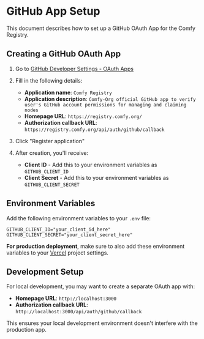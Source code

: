 # GitHub App Setup

This document describes how to set up a GitHub OAuth App for the Comfy Registry.

## Creating a GitHub OAuth App

1. Go to [GitHub Developer Settings - OAuth Apps](https://github.com/settings/applications/new)

2. Fill in the following details:

    - **Application name**: `Comfy Registry`
    - **Application description**: `Comfy-Org official GitHub app to verify user's GitHub account permissions for managing and claiming nodes`
    - **Homepage URL**: `https://registry.comfy.org/`
    - **Authorization callback URL**: `https://registry.comfy.org/api/auth/github/callback`

3. Click "Register application"

4. After creation, you'll receive:
    - **Client ID** - Add this to your environment variables as `GITHUB_CLIENT_ID`
    - **Client Secret** - Add this to your environment variables as `GITHUB_CLIENT_SECRET`

## Environment Variables

Add the following environment variables to your `.env` file:

```
GITHUB_CLIENT_ID="your_client_id_here"
GITHUB_CLIENT_SECRET="your_client_secret_here"
```

**For production deployment**, make sure to also add these environment variables to your [Vercel](https://vercel.com/comfyui/registry-web/settings/environment-variables) project settings.

## Development Setup

For local development, you may want to create a separate OAuth app with:

- **Homepage URL**: `http://localhost:3000`
- **Authorization callback URL**: `http://localhost:3000/api/auth/github/callback`

This ensures your local development environment doesn't interfere with the production app.
